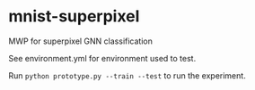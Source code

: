 # mnist-superpixel
MWP for superpixel GNN classification

See environment.yml for environment used to test.

Run `python prototype.py --train --test` to run the experiment.
